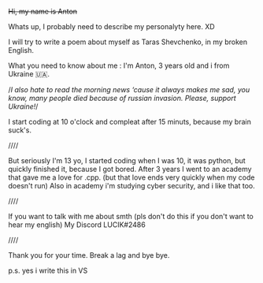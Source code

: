 ~~Hi, my name is Anton~~

Whats up, I probably need to describe my personalyty here. XD 

I will try to write a poem about myself as Taras Shevchenko, in my broken English.

What you need to know about me : I'm Anton, 3 years old and i from Ukraine 🇺🇦.

/*I also hate to read the morning news ‘cause it always makes me sad, you know, many people died because of russian invasion. Please, support Ukraine!*/

I start coding at 10 o'clock and compleat after 15 minuts, because my brain suck's.

////

But seriously I'm 13 yo, I started coding when I was 10, it was python, but quickly finished it, because I got bored.
After 3 years I went to an academy that gave me a love for .cpp. (but that love ends very quickly when my code doesn't run)
Also in academy i'm studying cyber security, and i like that too.

////

If you want to talk with me about smth (pls don't do this if you don't want to hear my english)
My Discord LUCIK#2486

////

Thank you for your time.
Break a lag and bye bye.

p.s. yes i write this in VS
